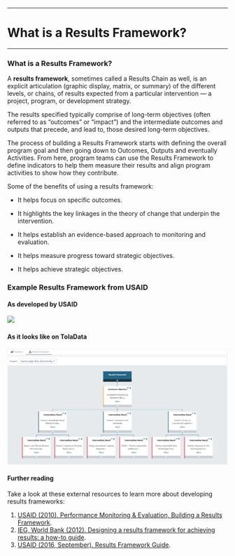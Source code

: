 ****
# What is a Results Framework?
---
### What is a Results Framework?
A **results framework**, sometimes called a Results Chain as well, is an explicit articulation \(graphic display, matrix, or summary\) of the different levels, or chains, of results expected from a particular intervention — a project, program, or development strategy.

The results specified typically comprise of long-term objectives (often referred to as “outcomes” or “impact”) and the intermediate outcomes and outputs that precede, and lead to, those desired long-term objectives.

The process of building a Results Framework starts with defining the overall program goal and then going down to Outcomes, Outputs and eventually Activities. From here, program teams can use the Results Framework to define indicators to help them measure their results and align program activities to show how they contribute.

Some of the benefits of using a results framework:

* It helps focus on specific outcomes. 

* It highlights the key linkages in the theory of change that underpin the intervention. 

* It helps establish an evidence-based approach to monitoring and evaluation. 

* It helps measure progress toward strategic objectives.

* It helps achieve strategic objectives.
<!--
### Sample results framework![](https://lh3.googleusercontent.com/PaA3P20CTbOTYruJ9I9K9aJiJG0koQ0KYlX4GZckia3_2YVW6Moxjwa7ZXJv0mAyzHp3EHjdALJmn_9OvHD4JObESPFcIp0LoidE56FQxYyacwzvF_2N7ZZrcemGvvdGyxDcoP2m)
-->
### **Example Results Framework from USAID**

#### As developed by USAID
![](https://lh3.googleusercontent.com/6nb9ZNTBqui-1RATwNmyBrUlba9PoTFR1yH5QVWxiZ4w-zPiEz72BSA2toCOBl8l1qxH1Os8ooo5FgTldDjs4ye0f8K7R1-fDmRxJoqcHZHQQX2sCa851W__6JEu-ICHhiMOqPbz)

#### As it looks like on TolaData
![](/assets/RF_kb.PNG)
#### Further reading
Take a look at these external resources to learn more about developing results frameworks:
1. [USAID \(2010\). Performance Monitoring & Evaluation, Building a Results Framework](http://pdf.usaid.gov/pdf_docs/Pnadw113.pdf).  
2. [IEG, World Bank \(2012\). Designing a results framework for achieving results: a how-to guide](https://siteresources.worldbank.org/EXTEVACAPDEV/Resources/designing_results_framework.pdf).
3. [USAID \(2016, September\). Results Framework Guide](http://usaidprojectstarter.org/content/results-framework-rf).


  



